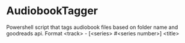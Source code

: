 # AudiobookTagger
Powershell script that tags audiobook files based on folder name and goodreads api. Format &lt;track> - [&lt;series> #&lt;series number>] &lt;title>
